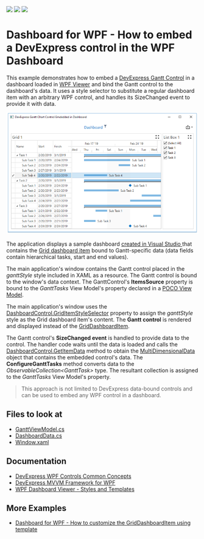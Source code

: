 <!-- default badges list -->
![](https://img.shields.io/endpoint?url=https://codecentral.devexpress.com/api/v1/VersionRange/171306811/21.1.5%2B)
[![](https://img.shields.io/badge/Open_in_DevExpress_Support_Center-FF7200?style=flat-square&logo=DevExpress&logoColor=white)](https://supportcenter.devexpress.com/ticket/details/T830462)
[![](https://img.shields.io/badge/📖_How_to_use_DevExpress_Examples-e9f6fc?style=flat-square)](https://docs.devexpress.com/GeneralInformation/403183)
<!-- default badges end -->

# Dashboard for WPF - How to embed a DevExpress control in the WPF Dashboard

This example demonstrates how to embed a [DevExpress Gantt Control](https://community.devexpress.com/blogs/wpf/archive/2018/10/31/wpf-gantt-control-ctp-v18-2.aspx) in a dashboard loaded in [WPF Viewer](https://docs.devexpress.com/Dashboard/119813) and bind the Gantt control to the dashboard's data. It uses a style selector to substitute a regular dashboard item with an arbitrary WPF control, and handles its SizeChanged event to provide it with data.

![screenshot](https://github.com/DevExpress-Examples/wpf-dashboard-how-to-embed-devexpress-control/blob/18.2.6%2B/images/screenshot.png)

The application displays a sample dashboard [created in Visual Studio ](https://docs.devexpress.com/Dashboard/17519) that contains the [Grid dashboard item](https://docs.devexpress.com/Dashboard/15150) bound to Gantt-specific data (data fields contain hierarchical tasks, start and end values).

The main application's window contains the Gantt control placed in the _ganttStyle_ style included in XAML as a resource. The Gantt control is bound to the window's data context. The GanttControl's **ItemsSource** property is bound to the _GanttTasks_ View Model's property declared in a [POCO View Model](https://docs.devexpress.com/WPF/17352).

The main application's window uses the [DashboardControl.GridItemStyleSelector](https://docs.devexpress.com/Dashboard/DevExpress.DashboardWpf.DashboardControlBase.GridItemStyleSelector) property to assign the _ganttStyle_ style as the Grid dashboard item's content. The **Gantt control** is rendered and displayed instead of the [GridDashboardItem](https://docs.devexpress.com/Dashboard/DevExpress.DashboardCommon.GridDashboardItem).

The Gantt control's **SizeChanged event** is handled to provide data to the control. The handler code waits until the data is loaded and calls the [DashboardControl.GetItemData](https://docs.devexpress.com/Dashboard/DevExpress.DashboardWpf.DashboardControl.GetItemData(System.String)) method to obtain the [MultiDimensionalData](https://docs.devexpress.com/Dashboard/DevExpress.DashboardCommon.ViewerData.MultiDimensionalData) object that contains the embedded control's data. The **ConfigureGanttTasks** method converts data to the _ObservableCollection&lt;GanttTask&gt;_ type. The resultant collection is assigned to the _GanttTasks_ View Model's property.

> This approach is not limited to DevExpress data-bound controls and can be used to embed any WPF control in a dashboard.

<!-- default file list -->
## Files to look at

* [GanttViewModel.cs](./CS/GanttSample/GanttViewModel.cs)
* [DashboardData.cs](./CS/GanttSample/DashboardData.cs)
* [Window.xaml](./CS/GanttSample/Window.xaml)
<!-- default file list end -->

## Documentation

* [DevExpress WPF Controls Common Concepts](https://docs.devexpress.com/WPF/6794)
* [DevExpress MVVM Framework for WPF](https://docs.devexpress.com/WPF/15112)
* [WPF Dashboard Viewer - Styles and Templates](https://docs.devexpress.com/Dashboard/400142)

## More Examples

* [Dashboard for WPF - How to customize the GridDashboardItem using template](https://github.com/DevExpress-Examples/wpf-dashboard-how-to-customize-items-using-templates)
